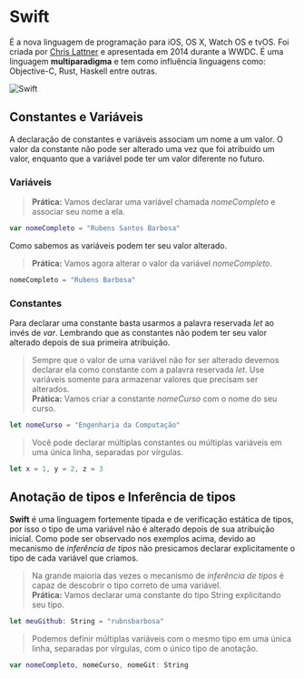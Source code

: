 # Swift
  
É a nova linguagem de programação para iOS, OS X, Watch OS e tvOS. Foi criada por [Chris Lattner](https://en.wikipedia.org/wiki/Chris_Lattner) e apresentada em 2014 durante a WWDC. É uma linguagem **multiparadigma** e tem como influência linguagens como: Objective-C, Rust, Haskell entre outras.

![Swift](https://github.com/rubnsbarbosa/swift/tree/master/img/Swift.png)  
  
## Constantes e Variáveis
  
 A declaração de constantes e variáveis associam um nome a um valor. O valor da constante não pode ser alterado uma vez que foi atribuido um valor, enquanto que a variável pode ter um valor diferente no futuro.
  
### Variáveis
> **Prática:**
> Vamos declarar uma variável chamada *nomeCompleto* e associar seu nome a ela.
  
```swift
var nomeCompleto = "Rubens Santos Barbosa"
```
  
Como sabemos as variáveis podem ter seu valor alterado.
  
> **Prática:** Vamos agora alterar o valor da variável *nomeCompleto*.
```swift
nomeCompleto = "Rubens Barbosa"
```
  
### Constantes
  
 Para declarar uma constante basta usarmos a palavra reservada *let* ao invés de *var*. Lembrando que as constantes não podem ter seu valor alterado depois de sua primeira atribuição.
> Sempre que o valor de uma variável não for ser alterado devemos declarar ela como constante com a palavra reservada *let*. Use variáveis somente para armazenar valores que precisam ser alterados.  
> **Prática:** Vamos criar a constante *nomeCurso* com o nome do seu curso.
  
```swift
let nomeCurso = "Engenharia da Computação"
```
  
> Você pode declarar múltiplas constantes ou múltiplas variáveis em uma única linha, separadas por vírgulas.  
```swift
let x = 1, y = 2, z = 3
```
  
  
## Anotação de tipos e Inferência de tipos
  
**Swift** é uma linguagem fortemente tipada e de verificação estática de tipos, por isso o tipo de uma variável não é alterado depois de sua atribuição inicial. Como pode ser observado nos exemplos acima, devido ao mecanismo de *inferência de tipos* não presicamos declarar explicitamente o tipo de cada variável que criamos.

> Na grande maioria das vezes o mecanismo de *inferência de tipos* é capaz de descobrir o tipo correto de uma variável.  
> **Prática:** Vamos declarar uma constante do tipo String explicitando seu tipo.
  
```swift
let meuGithub: String = "rubnsbarbosa"
```
  
> Podemos definir múltiplas variáveis com o mesmo tipo em uma única linha, separadas por vírgulas, com o único tipo de anotação.
  
```swift
var nomeCompleto, nomeCurso, nomeGit: String
```
